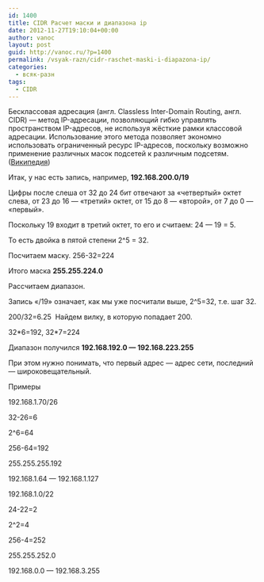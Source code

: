 ```yaml
---
id: 1400
title: CIDR Расчет маски и диапазона ip
date: 2012-11-27T19:10:04+00:00
author: vanoc
layout: post
guid: http://vanoc.ru/?p=1400
permalink: /vsyak-razn/cidr-raschet-maski-i-diapazona-ip/
categories:
  - всяк-разн
tags:
  - CIDR
---
```

Бесклассовая адресация (англ. Classless Inter-Domain Routing, англ. CIDR) — метод IP-адресации, позволяющий гибко управлять пространством IP-адресов, не используя жёсткие рамки классовой адресации. Использование этого метода позволяет экономно использовать ограниченный ресурс IP-адресов, поскольку возможно применение различных масок подсетей к различным подсетям. ([Википедия](http://ru.wikipedia.org/wiki/Бесклассовая_адресация))

Итак, у нас есть запись, например, **192.168.200.0/19**
  
Цифры после слеша от 32 до 24 бит отвечают за &#171;четвертый&#187; октет слева, от 23 до 16 &#8212; &#171;третий&#187; октет, от 15 до 8 &#8212; &#171;второй&#187;, от 7 до 0 &#8212; &#171;первый&#187;.
  
Поскольку 19 входит в третий октет, то его и считаем: 24 &#8212; 19 = 5.
  
То есть двойка в пятой степени 2^5 = 32.
  
Посчитаем маску. 256-32=224
  
Итого маска **255.255.224.0**
  
Рассчитаем диапазон.
  
Запись &#171;/19&#187; означает, как мы уже посчитали выше, 2^5=32, т.е. шаг 32.
  
200/32=6.25  Найдем вилку, в которую попадает 200.
  
32\*6=192, 32\*7=224
  
Диапазон получился **192.168.192.0 &#8212; 192.168.223.255**
  
При этом нужно понимать, что первый адрес &#8212; адрес сети, последний &#8212; широковещательный.

Примеры
  
192.168.1.70/26
  
32-26=6
  
2^6=64
  
256-64=192
  
255.255.255.192
  
192.168.1.64 &#8212; 192.168.1.127

192.168.1.0/22
  
24-22=2
  
2^2=4
  
256-4=252
  
255.255.252.0
  
192.168.0.0 &#8212; 192.168.3.255